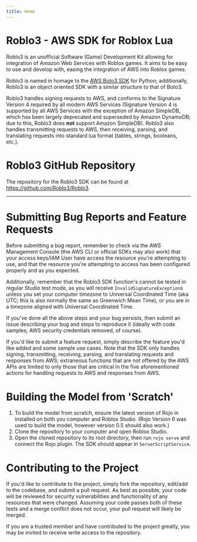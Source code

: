 ```yaml
---
title: Home
---
```

# Roblo3 - AWS SDK for Roblox Lua
Roblo3 is an unofficial Software (Game) Development Kit allowing for integration of Amazon Web Services with Roblox games. It aims to be easy to use and develop with, easing the integration of AWS into Roblox games.

Roblo3 is named in homage to the [AWS Boto3 SDK](https://github.com/boto/boto3) for Python; additionally, Roblo3 is an object oriented SDK with a similar structure to that of Boto3.

Roblo3 handles signing requests to AWS, and conforms to the Signature Version 4 required by all modern AWS Services (Signature Version 4 is supported by all AWS Services with the exception of Amazon SimpleDB, which has been largely deprecated and superseded by Amazon DynamoDB; due to this, Roblo3 does **not** support Amazon SimpleDB). Roblo3 also handles transmitting requests to AWS, then receiving, parsing, and translating requests into standard lua format (tables, strings, booleans, etc.).

# Roblo3 GitHub Repository
The repository for the Roblo3 SDK can be found at https://github.com/Roblo3/Roblo3.

----

# Submitting Bug Reports and Feature Requests
Before submitting a bug report, remember to check via the AWS Management Console (the AWS CLI or official SDKs may also work) that your access keys/IAM User have access the resource you're attempting to use, and that the resource you're attempting to access has been configured properly and as you expected. 

Additionally, remember that the Roblo3 SDK function's cannot be tested in regular Studio test mode, as you will receive `InvalidSignatureException`s unless you set your computer timezone to Universal Coordinated Time (aka UTC; this is also normally the same as Greenwich Mean Time), or you are in a timezone aligned with Universal Coordinated Time.

If you've done all the above steps and your bug persists, then submit an issue describing your bug and steps to reproduce it (ideally with code samples; AWS security credentials removed, of course). 

If you'd like to submit a feature request, simply describe the feature you'd like added and some sample use cases. Note that the SDK only handles signing, transmitting, receiving, parsing, and translating requests and responses from AWS; extraneous functions that are not offered by the AWS APIs are limited to only those that are critical in the five aforementioned actions for handling requests to AWS and responses from AWS.

# Building the Model from 'Scratch'
1. To build the model from scratch, ensure the latest version of Rojo in installed on both you computer and Roblox Studio. (Rojo Version 6 was used to build the model, however version 0.5 should also work.)
2. Clone the repository to your computer and open Roblox Studio.
3. Open the cloned repository to its root directory, then run `rojo serve` and connect the Rojo plugin. The SDK should appear in `ServerScriptService`.

# Contributing to the Project
If you'd like to contribute to the project, simply fork the repository, edit/add to the codebase, and submit a pull request. As best as possible, your code will be reviewed for security vulnerabilities and functionality of any resources that were changed. Assuming your code passes both of these tests and a merge conflict does not occur, your pull request will likely be merged.

If you are a trusted member and have contributed to the project greatly, you may be invited to receive write access to the repository.